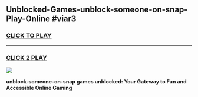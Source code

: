 
## Unblocked-Games-unblock-someone-on-snap-Play-Online #viar3
<h3>
<a href="https://news.freeplayer.one?title=unblock-someone-on-snap&ref=3">CLICK TO PLAY</a></h3>
<hr>

<h3>
<a href="https://news.freeplayer.one?title=unblock-someone-on-snap&ref=3">CLICK 2 PLAY</a>
  
</h3>

<a href="https://news.freeplayer.one?title=unblock-someone-on-snap&ref=3"><img src="https://clearcache.store/games.png"></a>


**unblock-someone-on-snap games unblocked: Your Gateway to Fun and Accessible Online Gaming**

